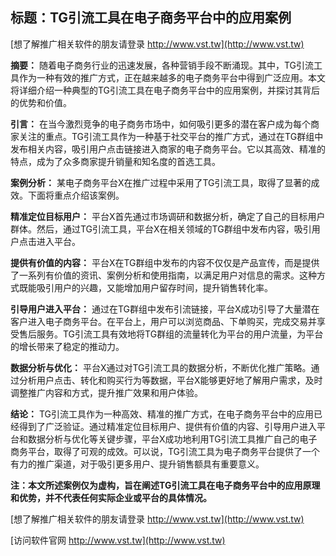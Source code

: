 ## **标题：TG引流工具在电子商务平台中的应用案例**

[想了解推广相关软件的朋友请登录 http://www.vst.tw](http://www.vst.tw)

**摘要：**
随着电子商务行业的迅速发展，各种营销手段不断涌现。其中，TG引流工具作为一种有效的推广方式，正在越来越多的电子商务平台中得到广泛应用。本文将详细介绍一种典型的TG引流工具在电子商务平台中的应用案例，并探讨其背后的优势和价值。

**引言：**
在当今激烈竞争的电子商务市场中，如何吸引更多的潜在客户成为每个商家关注的重点。TG引流工具作为一种基于社交平台的推广方式，通过在TG群组中发布相关内容，吸引用户点击链接进入商家的电子商务平台。它以其高效、精准的特点，成为了众多商家提升销量和知名度的首选工具。

**案例分析：**
某电子商务平台X在推广过程中采用了TG引流工具，取得了显著的成效。下面将重点介绍该案例。

**精准定位目标用户：**
平台X首先通过市场调研和数据分析，确定了自己的目标用户群体。然后，通过TG引流工具，平台X在相关领域的TG群组中发布内容，吸引用户点击进入平台。

**提供有价值的内容：**
平台X在TG群组中发布的内容不仅仅是产品宣传，而是提供了一系列有价值的资讯、案例分析和使用指南，以满足用户对信息的需求。这种方式既能吸引用户的兴趣，又能增加用户留存时间，提升销售转化率。

**引导用户进入平台：**
通过在TG群组中发布引流链接，平台X成功引导了大量潜在客户进入电子商务平台。在平台上，用户可以浏览商品、下单购买，完成交易并享受售后服务。TG引流工具有效地将TG群组的流量转化为平台的用户流量，为平台的增长带来了稳定的推动力。

**数据分析与优化：**
平台X通过对TG引流工具的数据分析，不断优化推广策略。通过分析用户点击、转化和购买行为等数据，平台X能够更好地了解用户需求，及时调整推广内容和方式，提升推广效果和用户体验。

**结论：**
TG引流工具作为一种高效、精准的推广方式，在电子商务平台中的应用已经得到了广泛验证。通过精准定位目标用户、提供有价值的内容、引导用户进入平台和数据分析与优化等关键步骤，平台X成功地利用TG引流工具推广自己的电子商务平台，取得了可观的成效。可以说，TG引流工具为电子商务平台提供了一个有力的推广渠道，对于吸引更多用户、提升销售额具有重要意义。

**注：本文所述案例仅为虚构，旨在阐述TG引流工具在电子商务平台中的应用原理和优势，并不代表任何实际企业或平台的具体情况。**

[想了解推广相关软件的朋友请登录 http://www.vst.tw](http://www.vst.tw)


[访问软件官网 http://www.vst.tw](http://www.vst.tw)
